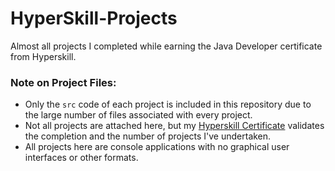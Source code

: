 # HyperSkill-Projects
Almost all projects I completed while earning the Java Developer certificate from Hyperskill.

### Note on Project Files:
- Only the `src` code of each project is included in this repository due to the large number of files associated with every project.
- Not all projects are attached here, but my [Hyperskill Certificate](https://github.com/kelly96E/HyperSkill-Projects/blob/main/Hyperskill%20Certificate%2017-8db9e488.pdf) validates the completion and the number of projects I've undertaken.
- All projects here are console applications with no graphical user interfaces or other formats.


